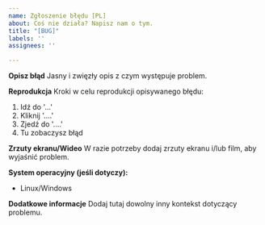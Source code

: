 ```yaml
---
name: Zgłoszenie błędu [PL]
about: Coś nie działa? Napisz nam o tym.
title: "[BUG]"
labels: ''
assignees: ''

---
```


**Opisz błąd**
Jasny i zwięzły opis z czym występuje problem.

**Reprodukcja**
Kroki w celu reprodukcji opisywanego błędu:
1. Idź do '...'
2. Kliknij '....'
3. Zjedź do '....'
4. Tu zobaczysz błąd

**Zrzuty ekranu/Wideo**
W razie potrzeby dodaj zrzuty ekranu i/lub film, aby wyjaśnić problem.

**System operacyjny (jeśli dotyczy):**
 - Linux/Windows

**Dodatkowe informacje**
Dodaj tutaj dowolny inny kontekst dotyczący problemu.
